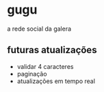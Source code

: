 # gugu
a rede social da galera

## futuras atualizações
* validar 4 caracteres
* paginação
* atualizações em tempo real
